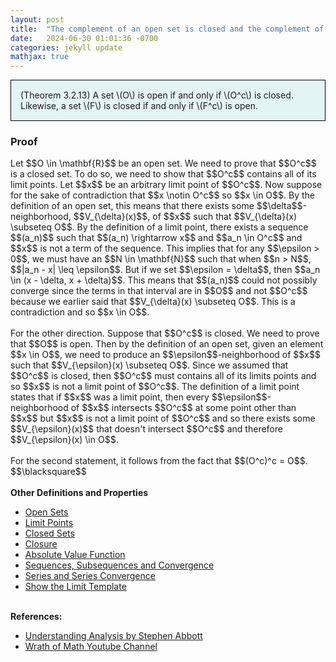```yaml
---
layout: post
title:  "The complement of an open set is closed and the complement of a closed set is open"
date:   2024-06-30 01:01:36 -0700
categories: jekyll update
mathjax: true
---
```

<div style="background-color: #E3F4F4; padding: 15px 15px 15px 15px; border:1px solid black;">
  (Theorem 3.2.13) A set \(O\) is open if and only if \(O^c\) is closed. Likewise, a set \(F\) is closed if and only if \(F^c\) is open.
</div>
<!------------------------------------------------------------------------------------>
<h3>Proof</h3>
Let $$O \in \mathbf{R}$$ be an open set. We need to prove that $$O^c$$ is a closed set. To do so, we need to show that $$O^c$$ contains all of its limit points. Let $$x$$ be an arbitrary limit point of $$O^c$$. Now suppose for the sake of contradiction that $$x \notin O^c$$ so $$x \in O$$. By the definition of an open set, this means that there exists some $$\delta$$-neighborhood, $$V_{\delta}(x)$$, of $$x$$ such that $$V_{\delta}(x) \subseteq O$$. By the definition of a limit point, there exists a sequence $$(a_n)$$ such that $$(a_n) \rightarrow x$$ and $$a_n \in O^c$$ and $$x$$ is not a term of the sequence. This implies that for any $$\epsilon > 0$$, we must have an $$N \in \mathbf{N}$$ such that when $$n > N$$, $$|a_n - x| \leq \epsilon$$. But if we set $$\epsilon = \delta$$, then $$a_n \in (x - \delta, x + \delta)$$. This means that $$(a_n)$$ could not possibly converge since the terms in that interval are in $$O$$ and not $$O^c$$ because we earlier said that $$V_{\delta}(x) \subseteq O$$. This is a contradiction and so $$x \in O$$.
<br>
<br>
For the other direction. Suppose that $$O^c$$ is closed. We need to prove that $$O$$ is open. Then by the definition of an open set, given an element $$x \in O$$, we need to produce an $$\epsilon$$-neighborhood of $$x$$ such that $$V_{\epsilon}(x) \subseteq O$$. Since we assumed that $$O^c$$ is closed, then $$O^c$$ must contains all of its limits points and so $$x$$ is not a limit point of $$O^c$$. The definition of a limit point states that if $$x$$ was a limit point, then every $$\epsilon$$-neighborhood of $$x$$ intersects $$O^c$$ at some point other than $$x$$ but $$x$$ is not a limit point of $$O^c$$ and so there exists some $$V_{\epsilon}(x)$$ that doesn't intersect $$O^c$$ and therefore $$V_{\epsilon}(x) \in O$$.
<br>
<br>
For the second statement, it follows from the fact that $$(O^c)^c = O$$. $$\blacksquare$$
<br>
<br>
<!------------------------------------------------------------------------------------>
<b>Other Definitions and Properties</b>
<ul>
<li><a href="https://strncat.github.io/jekyll/update/2024/06/22/analysis-sets-open.html">Open Sets</a></li>
<li><a href="https://strncat.github.io/jekyll/update/2024/06/24/analysis-sets-limit-points.html">Limit Points</a></li>
<li><a href="https://strncat.github.io/jekyll/update/2024/06/25/analysis-sets-closed.html">Closed Sets</a></li>
<li><a href="https://strncat.github.io/jekyll/update/2024/06/28/analysis-sets-closure.html">Closure</a></li>
<li><a href="https://strncat.github.io/jekyll/update/2024/05/26/analysis-absolute-value-properties.html">Absolute Value Function</a></li>
<li><a href="https://strncat.github.io/jekyll/update/2024/05/21/analysis-seq-definitions.html">Sequences, Subsequences and Convergence</a></li>
<li><a href="https://strncat.github.io/jekyll/update/2024/06/10/analysis-series-definitions.html">Series and Series Convergence</a></li>
<li><a href="https://strncat.github.io/jekyll/update/2024/05/12/analysis-seq-limit-template.html">Show the Limit Template</a></li>
</ul>
<br>
<!------------------------------------------------------------------------------------>
<b>References:</b>
<ul>
<li><a href="https://www.amazon.com/Understanding-Analysis-Undergraduate-Texts-Mathematics/dp/1493927116">Understanding Analysis by Stephen Abbott</a></li>
<li><a href="https://www.amazon.com/Understanding-Analysis-Undergraduate-Texts-Mathematics/dp/1493927116">Wrath of Math Youtube Channel</a></li>
</ul>